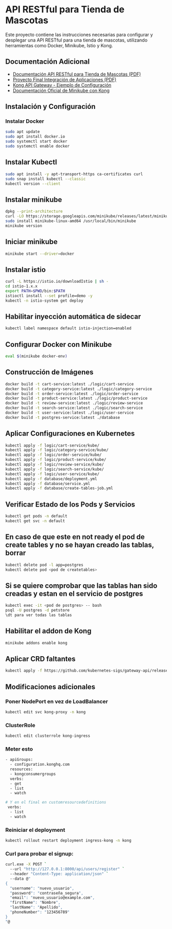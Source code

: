 
# API RESTful para Tienda de Mascotas

Este proyecto contiene las instrucciones necesarias para configurar y desplegar una API RESTful para una tienda de mascotas, utilizando herramientas como Docker, Minikube, Istio y Kong.

## Documentación Adicional
- [Documentación API RESTful para Tienda de Mascotas (PDF)](file:///C:/Users/marco/Desktop/UNI/A%C3%91O%204/INTEGRACION%20DE%20APLICACIONES/Practica2/Documentaci%C3%B3n%20API%20RESTful%20para%20Tienda%20de%20Mascotas.pdf)
- [Proyecto Final Integración de Aplicaciones (PDF)](file:///C:/Users/marco/Desktop/UNI/A%C3%91O%204/INTEGRACION%20DE%20APLICACIONES/final_project/PROYECTO%20FINAL%20INTEGRACI%C3%B3N%20DE%20APLICACIONES.pdf)
- [Kong API Gateway - Ejemplo de Configuración](https://github.com/jlfg-evereven/ucjc-ida/blob/main/kong-api-gateway/README.md)
- [Documentación Oficial de Minikube con Kong](https://minikube.sigs.k8s.io/docs/handbook/addons/kong-ingress/)

## Instalación y Configuración

### Instalar Docker
```bash
sudo apt update
sudo apt install docker.io
sudo systemctl start docker
sudo systemctl enable docker
```

## Instalar Kubectl
```bash
sudo apt install -y apt-transport-https ca-certificates curl
sudo snap install kubectl --classic
kubectl version --client
```
## Instalar minikube
```bash
dpkg --print-architecture
curl -LO https://storage.googleapis.com/minikube/releases/latest/minikube-linux-amd64
sudo install minikube-linux-amd64 /usr/local/bin/minikube
minikube version
```

## Iniciar minikube
```bash
minikube start --driver=docker
```

## Instalar istio
```bash
curl -L https://istio.io/downloadIstio | sh -
cd istio-1.x.x
export PATH=$PWD/bin:$PATH
istioctl install --set profile=demo -y
kubectl -n istio-system get deploy
```

## Habilitar inyección automática de sidecar
```bash
kubectl label namespace default istio-injection=enabled
```

## Configurar Docker con Minikube
```bash
eval $(minikube docker-env)
```

## Construcción de Imágenes
```bash
docker build -t cart-service:latest ./logic/cart-service
docker build -t category-service:latest ./logic/category-service
docker build -t order-service:latest ./logic/order-service
docker build -t product-service:latest ./logic/product-service
docker build -t review-service:latest ./logic/review-service
docker build -t search-service:latest ./logic/search-service
docker build -t user-service:latest ./logic/user-service
docker build -t postgres-service:latest ./database
```

## Aplicar Configuraciones en Kubernetes
```bash
kubectl apply -f logic/cart-service/kube/
kubectl apply -f logic/category-service/kube/
kubectl apply -f logic/order-service/kube/
kubectl apply -f logic/product-service/kube/
kubectl apply -f logic/review-service/kube/
kubectl apply -f logic/search-service/kube/
kubectl apply -f logic/user-service/kube/
kubectl apply -f database/deployment.yml
kubectl apply -f database/service.yml
kubectl apply -f database/create-tables-job.yml
```

## Verificar Estado de los Pods y Servicios
```bash
kubectl get pods -n default
kubectl get svc -n default
```

## En caso de que este en not ready el pod de create tables y no se hayan creado las tablas, borrar 
```bash
kubectl delete pod -l app=postgres
kubectl delete pod <pod de createtables>
```

## Si se quiere comprobar que las tablas han sido creadas y estan en el servicio de postgres
```bash
kubectl exec -it <pod de postgres> -- bash
psql -U postgres -d petstore
\dt para ver todas las tablas
```

## Habilitar el addon de Kong
```bash
minikube addons enable kong
```

## Aplicar CRD faltantes
```bash
kubectl apply -f https://github.com/kubernetes-sigs/gateway-api/releases/download/v1.1.0/standard-install.yaml
```




## Modificaciones adicionales


### Poner NodePort en vez de LoadBalancer
```bash
kubectl edit svc kong-proxy -n kong
```

### ClusterRole
```bash
kubectl edit clusterrole kong-ingress
```

### Meter esto
```bash
- apiGroups:
  - configuration.konghq.com
  resources:
  - kongconsumergroups
  verbs:
  - get
  - list
  - watch

# Y en el final en customresourcedefinitions
 verbs:
  - list
  - watch
```

### Reiniciar el deployment
```bash
kubectl rollout restart deployment ingress-kong -n kong
```


### Curl para probar el signup:
```bash
curl.exe -X POST `
  --url "http://127.0.0.1:8000/api/users/register" `
  --header "Content-Type: application/json" `
  --data @"
{
  "username": "nuevo_usuario",
  "password": "contraseña_segura",
  "email": "nuevo_usuario@example.com",
  "firstName": "Nombre",
  "lastName": "Apellido",
  "phoneNumber": "123456789"
}
"@
```
